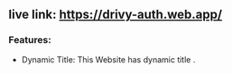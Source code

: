 ## live link: https://drivy-auth.web.app/

### Features:

- Dynamic Title: This Website has dynamic title .
